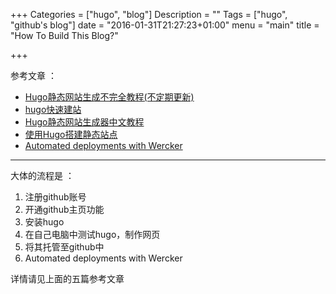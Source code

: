 +++
Categories = ["hugo", "blog"]
Description = ""
Tags = ["hugo", "github's blog"]
date = "2016-01-31T21:27:23+01:00"
menu = "main"
title = "How To Build This Blog?"

+++

参考文章 ：

*  [Hugo静态网站生成不完全教程(不定期更新)](http://isunxu.xyz/cs/make-personal-website-by-hugo/)
*  [hugo快速建站](http://newoxygen.github.io/post/hugo快速建站/)
*  [Hugo静态网站生成器中文教程](http://nanshu.wang/post/2015-01-31/)
*  [使用Hugo搭建静态站点](http://tonybai.com/2015/09/23/intro-of-gohugo/)
*  [Automated deployments with Wercker](https://gohugo.io/tutorials/automated-deployments/)

---
大体的流程是 ： 

1. 注册github账号
2. 开通github主页功能
3. 安装hugo
4. 在自己电脑中测试hugo，制作网页
5. 将其托管至github中
6. Automated deployments with Wercker

详情请见上面的五篇参考文章  
